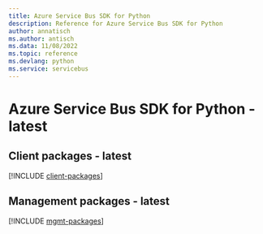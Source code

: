 ```yaml
---
title: Azure Service Bus SDK for Python
description: Reference for Azure Service Bus SDK for Python
author: annatisch
ms.author: antisch
ms.data: 11/08/2022
ms.topic: reference
ms.devlang: python
ms.service: servicebus
---
```

# Azure Service Bus SDK for Python - latest

## Client packages - latest
[!INCLUDE [client-packages](service-bus-client-index.md)]
## Management packages - latest
[!INCLUDE [mgmt-packages](service-bus-mgmt-index.md)]
